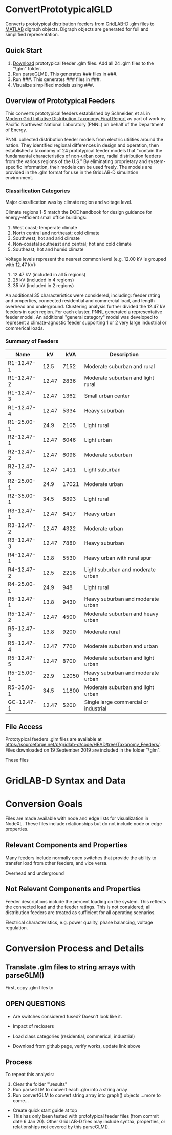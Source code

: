 # ConvertPrototypicalGLD
Converts prototypical distribution feeders from [GridLAB-D](https://www.gridlabd.org/) .glm files to [MATLAB](https://www.mathworks.com/products/matlab.html) digraph objects. Digraph objects are generated for full and simplified representation.

## Quick Start
1. [Download](https://github.com/gridlab-d/Taxonomy_Feeders) prototypical feeder .glm files. Add all 24 .glm files to the "\glm" folder.
2. Run parseGLM(). This generates ### files in ###.
3. Run ###. This generates ### files in ###.
4. Visualize simplified models using ###.

## Overview of Prototypical Feeders
This converts prototypical feeders established by Schneider, et al. in [Modern Grid Initiative Distribution Taxonomy Final Report](https://www.osti.gov/biblio/1040684-modern-grid-initiative-distribution-taxonomy-final-report) as part of work by Pacific Northwest National Laboratory (PNNL) on behalf of the Department of Energy.

PNNL collected distribution feeder models from electric utilities around the nation. They identified regional differences in design and operation, then established a taxonomy of 24 prototypical feeder models that "contain the fundamental characteristics of non-urban core, radial distribution feeders from the various regions of the U.S." By eliminating proprietary and system-specific information, their models can be used freely. The models are provided in the .glm format for use in the GridLAB-D simulation environment.

### Classification Categories
Major classification was by climate region and voltage level.

Climate regions 1-5 match the DOE handbook for design guidance for energy-efficient small office buildings:
1. West coast; temperate climate
2. North central and northeast; cold climate
3. Southwest; hot and arid climate
4. Non-coastal southeast and central; hot and cold climate
5. Southeast; hot and humid climate

Voltage levels represent the nearest common level (e.g. 12.00 kV is grouped with 12.47 kV):
1. 12.47 kV (included in all 5 regions)
2. 25 kV (included in 4 regions)
3. 35 kV (included in 2 regions)

An additional 35 characteristics were considered, including: feeder rating and properties, connected residential and commercial load, and length overhead and underground. Clustering analysis further divided the 12.47 kV feeders in each region. For each cluster, PNNL generated a representative feeder model. An additional "general category" model was developed to represent a climate-agnostic feeder supporting 1 or 2 very large industrial or commerical loads.

### Summary of Feeders
| Name		| kV	| kVA	| Description 						|
|-----------|-------|-------|-----------------------------------|
|R1-12.47-1	|12.5	|7152	|Moderate suburban and rural		|
|R1-12.47-2	|12.47	|2836	|Moderate suburban and light rural	|
|R1-12.47-3	|12.47	|1362	|Small urban center					|
|R1-12.47-4	|12.47	|5334	|Heavy suburban						|
|R1-25.00-1	|24.9	|2105	|Light rural						|
|R2-12.47-1	|12.47	|6046	|Light urban						|
|R2-12.47-2	|12.47	|6098	|Moderate suburban					|
|R2-12.47-3	|12.47	|1411	|Light suburban						|
|R2-25.00-1	|24.9	|17021	|Moderate urban						|
|R2-35.00-1	|34.5	|8893	|Light rural						|
|R3-12.47-1	|12.47	|8417	|Heavy urban						|
|R3-12.47-2	|12.47	|4322	|Moderate urban						|
|R3-12.47-3	|12.47	|7880	|Heavy suburban						|
|R4-12.47-1	|13.8	|5530	|Heavy urban with rural spur		|
|R4-12.47-2	|12.5	|2218	|Light suburban and moderate urban	|
|R4-25.00-1	|24.9	|948	|Light rural						|
|R5-12.47-1	|13.8	|9430	|Heavy suburban and moderate urban	|
|R5-12.47-2	|12.47	|4500	|Moderate suburban and heavy urban	|
|R5-12.47-3	|13.8	|9200	|Moderate rural						|
|R5-12.47-4	|12.47	|7700	|Moderate suburban and urban		|
|R5-12.47-5	|12.47	|8700	|Moderate suburban and light urban	|
|R5-25.00-1	|22.9	|12050	|Heavy suburban and moderate urban	|
|R5-35.00-1	|34.5	|11800	|Moderate suburban and light urban	|
|GC-12.47-1	|12.47	|5200	|Single large commercial or industrial|

## File Access
Prototypical feeders .glm files are available at https://sourceforge.net/p/gridlab-d/code/HEAD/tree/Taxonomy_Feeders/. Files downloaded on 19 September 2019 are included in the folder "\glm".

These files 

# GridLAB-D Syntax and Data

# Conversion Goals

Files are made available with node and edge lists for visualization in NodeXL. These files include relationships but do not include node or edge properties.

## Relevant Components and Properties
Many feeders include normally open switches that provide the ability to transfer load from other feeders, and vice versa.

Overhead and underground

## Not Relevant Components and Properties
Feeder descriptions include the percent loading on the system. This reflects the connected load and the feeder ratings. This is not considered; all distribution feeders are treated as sufficient for all operating scenarios.

Electrical characteristics, e.g. power quality, phase balancing, voltage regulation.

# Conversion Process and Details
## Translate .glm files to string arrays with parseGLM()
First, copy .glm files to 

## OPEN QUESTIONS
- Are switches considered fused? Doesn't look like it.
- Impact of reclosers
- Load class categories (residential, commerical, industrial)

- Download from github page, verify works, update link above

## Process
To repeat this analysis:
1. Clear the folder "\results"
2. Run parseGLM to convert each .glm into a string array
3. Run convertGLM to convert string array into graph() objects
...more to come...


- Create quick start guide at top
- This has only been tested with prototypical feeder files (from commit date 6 Jan 20). Other GridLAB-D files may include syntax, properties, or relationships not covered by this parseGLM().
